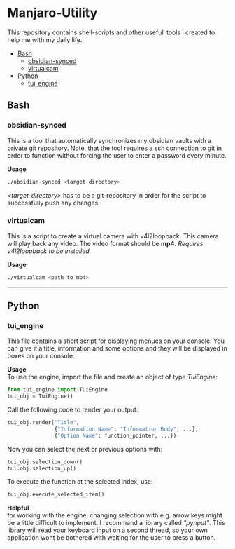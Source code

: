 # Manjaro-Utility
This repository contains shell-scripts and other usefull tools i created to help me with my daily life.

- [Bash](#bash)
  - [obsidian-synced](#obsidian-synced)  
  - [virtualcam](#virtualcam)
- [Python](#python)
  - [tui_engine](#tui_engine) 

## Bash

### obsidian-synced
This is a tool that automatically synchronizes my obsidian vaults with a private git repository.
Note, that the tool requires a ssh connection to git in order to function without forcing the user to enter 
a password every minute.

**Usage**
```bash
./obsidian-synced <target-directory>
```
*\<target-directory\>* has to be a git-repository in order for the script to successfully push any changes. 

### virtualcam
This is a script to create a virtual camera with v4l2loopback.
This camera will play back any video.
The video format should be **mp4**.
*Requires v4l2loopback to be installed.*

**Usage**
```bash
./virtualcam <path to mp4>
```

--- 

## Python

### tui_engine
This file contains a short script for displaying menues on your console:
You can give it a title, information and some options and they will be displayed in boxes on your console.

**Usage**\
To use the engine, import the file and 
create an object of type *TuiEngine*:
```python
from tui_engine import TuiEngine
tui_obj = TuiEngine()
```

Call the following code to render your output:
```python
tui_obj.render("Title", 
               {"Information Name": "Information Body", ...}, 
               {"Option Name": function_pointer, ...})
```

Now you can select the next or previous options with:
```python
tui_obj.selection_down()
tui.obj.selection_up()
```

To execute the function at the selected index, use:
```python
tui_obj.execute_selected_item()
```
**Helpful**\
for working with the engine, changing selection with e.g. arrow keys might be a little
difficult to implement.
I recommand a library called *"pynput"*.
This library will read your keyboard input 
on a second thread, so your own application wont be bothered with waiting for the user to press a button.


